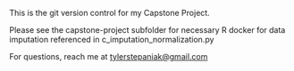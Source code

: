 This is the git version control for my Capstone Project.

Please see the capstone-project subfolder for necessary R docker for data imputation referenced in c_imputation_normalization.py

For questions, reach me at tylerstepaniak@gmail.com